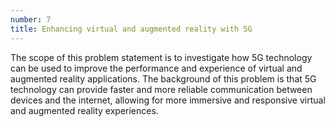 ```yaml
---
number: 7
title: Enhancing virtual and augmented reality with 5G
---
```


The scope of this problem statement is to investigate how 5G technology can be 
used to improve the performance and experience of virtual and augmented reality 
applications. The background of this problem is that 5G technology can provide 
faster and more reliable communication between devices and the internet, allowing 
for more immersive and responsive virtual and augmented reality experiences.

